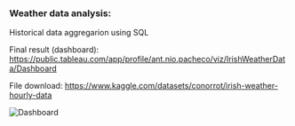 ### Weather data analysis:
Historical data aggregarion using SQL

Final result (dashboard): https://public.tableau.com/app/profile/ant.nio.pacheco/viz/IrishWeatherData/Dashboard

File download: https://www.kaggle.com/datasets/conorrot/irish-weather-hourly-data

![Dashboard](dashboard.jpg)
